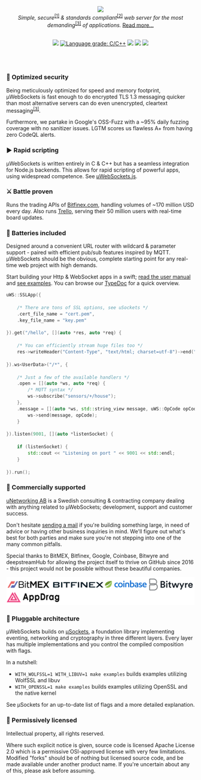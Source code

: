 
<div align="center">
<img src="https://raw.githubusercontent.com/uNetworking/uWebSockets/master/misc/logo.svg" height="180" /><br>
<i>Simple, secure</i><sup><a href="https://github.com/uNetworking/uWebSockets/tree/master/fuzzing#fuzz-testing-of-various-parsers-and-mocked-examples">[1]</a></sup><i> & standards compliant</i><sup><a href="https://unetworking.github.io/uWebSockets.js/report.pdf">[2]</a></sup><i> web server for the most demanding</i><sup><a href="https://github.com/uNetworking/uWebSockets/tree/master/benchmarks#benchmark-driven-development">[3]</a></sup><i> of applications.</i> <a href="https://github.com/uNetworking/uWebSockets/blob/master/misc/READMORE.md">Read more...</a>
<br><br>

<a href="https://github.com/uNetworking/uWebSockets/releases"><img src="https://img.shields.io/github/v/release/uNetworking/uWebSockets"></a> <a href="https://lgtm.com/projects/g/uNetworking/uWebSockets/context:cpp"><img alt="Language grade: C/C++" src="https://img.shields.io/lgtm/grade/cpp/g/uNetworking/uWebSockets.svg?logo=lgtm&logoWidth=18"/></a> <a href="https://bugs.chromium.org/p/oss-fuzz/issues/list?sort=-opened&can=1&q=proj:uwebsockets"><img src="https://oss-fuzz-build-logs.storage.googleapis.com/badges/uwebsockets.svg" /></a> <img src="https://img.shields.io/badge/downloads-55%20million-pink" /> <img src="https://img.shields.io/badge/bitcoin-1JjxqAcKopBkEAjUTxWJGpgjjf85YcKYED-red" />

</div>
<br><br>

### :closed_lock_with_key: Optimized security
Being meticulously optimized for speed and memory footprint, µWebSockets is fast enough to do encrypted TLS 1.3 messaging quicker than most alternative servers can do even unencrypted, cleartext messaging<sup><a href="https://github.com/uNetworking/uWebSockets/tree/master/benchmarks#benchmark-driven-development">[3]</a></sup>.

Furthermore, we partake in Google's OSS-Fuzz with a ~95% daily fuzzing coverage with no sanitizer issues. LGTM scores us flawless A+ from having zero CodeQL alerts.


### :arrow_forward: Rapid scripting
µWebSockets is written entirely in C & C++ but has a seamless integration for Node.js backends. This allows for rapid scripting of powerful apps, using widespread competence. See <a href="https://github.com/uNetworking/uWebSockets.js">µWebSockets.js</a>.

### :crossed_swords: Battle proven
Runs the trading APIs of [Bitfinex.com](https://bitfinex.com), handling volumes of ~170 million USD every day. Also runs [Trello](https://trello.com), serving their 50 million users with real-time board updates.

### :battery: Batteries included
Designed around a convenient URL router with wildcard & parameter support - paired with efficient pub/sub features inspired by MQTT. µWebSockets should be the obvious, complete starting point for any real-time web project with high demands.

Start building your Http & WebSocket apps in a swift; <a href="https://github.com/uNetworking/uWebSockets/blob/master/misc/READMORE.md">read the user manual</a> and <a href="https://github.com/uNetworking/uWebSockets/tree/master/examples">see examples</a>. You can browse our <a href="https://unetworking.github.io/uWebSockets.js/generated/">TypeDoc</a> for a quick overview.

```c++
uWS::SSLApp({

    /* There are tons of SSL options, see uSockets */
    .cert_file_name = "cert.pem",
    .key_file_name = "key.pem"
    
}).get("/hello", [](auto *res, auto *req) {

    /* You can efficiently stream huge files too */
    res->writeHeader("Content-Type", "text/html; charset=utf-8")->end("Hello HTTP!");
    
}).ws<UserData>("/*", {

    /* Just a few of the available handlers */
    .open = [](auto *ws, auto *req) {
        /* MQTT syntax */
        ws->subscribe("sensors/+/house");
    },
    .message = [](auto *ws, std::string_view message, uWS::OpCode opCode) {
        ws->send(message, opCode);
    }
    
}).listen(9001, [](auto *listenSocket) {

    if (listenSocket) {
        std::cout << "Listening on port " << 9001 << std::endl;
    }
    
}).run();
```
### :briefcase: Commercially supported
<a href="https://github.com/uNetworking">uNetworking AB</a> is a Swedish consulting & contracting company dealing with anything related to µWebSockets; development, support and customer success.

Don't hesitate <a href="mailto:alexhultman@gmail.com">sending a mail</a> if you're building something large, in need of advice or having other business inquiries in mind. We'll figure out what's best for both parties and make sure you're not stepping into one of the many common pitfalls.

Special thanks to BitMEX, Bitfinex, Google, Coinbase, Bitwyre and deepstreamHub for allowing the project itself to thrive on GitHub since 2016 - this project would not be possible without these beautiful companies.

<img src="https://github.com/uNetworking/uWebSockets/raw/master/misc/2018.png" />

### :jigsaw: Pluggable architecture
µWebSockets builds on <a href="https://github.com/uNetworking/uSockets">µSockets</a>, a foundation library implementing eventing, networking and cryptography in three different layers. Every layer has multiple implementations and you control the compiled composition with flags.

In a nutshell:

* `WITH_WOLFSSL=1 WITH_LIBUV=1 make examples` builds examples utilizing WolfSSL and libuv
* `WITH_OPENSSL=1 make examples` builds examples utilizing OpenSSL and the native kernel

See µSockets for an up-to-date list of flags and a more detailed explanation.

### :handshake: Permissively licensed
Intellectual property, all rights reserved.

Where such explicit notice is given, source code is licensed Apache License 2.0 which is a permissive OSI-approved license with very few limitations. Modified "forks" should be of nothing but licensed source code, and be made available under another product name. If you're uncertain about any of this, please ask before assuming.

